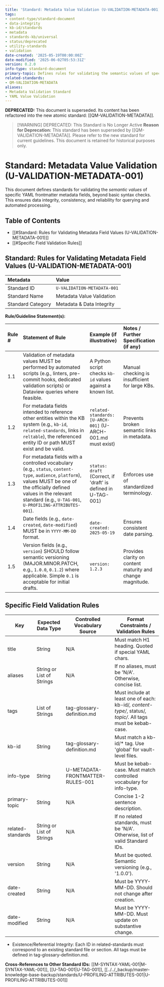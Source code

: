 ```yaml
---
title: 'Standard: Metadata Value Validation (U-VALIDATION-METADATA-001) - DEPRECATED'
tags:
- content-type/standard-document
- data-integrity
- kb-id/standards
- metadata
- standards-kb/universal
- status/deprecated
- utility-standards
- validation
date-created: '2025-05-19T00:00:00Z'
date-modified: '2025-06-02T05:53:31Z'
version: 0.2.0
info-type: standard-document
primary-topic: Defines rules for validating the semantic values of specific metadata fields
related-standards:
- QM-VALIDATION-METADATA
aliases:
- Metadata Validation Standard
- YAML Value Validation
---
```

**DEPRECATED:** This document is superseded. Its content has been refactored into the new atomic standard: [[QM-VALIDATION-METADATA]].

> [!WARNING] DEPRECATED: This Standard is No Longer Active
> **Reason for Deprecation:** This standard has been superseded by [[QM-VALIDATION-METADATA]].
> Please refer to the new standard for current guidelines. This document is retained for historical purposes only.

# Standard: Metadata Value Validation (U-VALIDATION-METADATA-001)

This document defines standards for validating the *semantic values* of specific YAML frontmatter metadata fields, beyond basic syntax checks. This ensures data integrity, consistency, and reliability for querying and automated processing.

## Table of Contents
- [[#Standard: Rules for Validating Metadata Field Values (U-VALIDATION-METADATA-001)]]
- [[#Specific Field Validation Rules]]

## Standard: Rules for Validating Metadata Field Values (U-VALIDATION-METADATA-001)

| Metadata        | Value                                 |
| :-------------- | :------------------------------------ |
| Standard ID     | `U-VALIDATION-METADATA-001`           |
| Standard Name   | Metadata Value Validation             |
| Standard Category | Metadata & Data Integrity             |

**Rule/Guideline Statement(s):**

| Rule # | Statement of Rule                                                                                                                               | Example (if illustrative)                                    | Notes / Further Specification (if any)                                       |
| :----- | :---------------------------------------------------------------------------------------------------------------------------------------------- | :----------------------------------------------------------- | :--------------------------------------------------------------------------- |
| 1.1    | Validation of metadata values MUST be performed by automated scripts (e.g., linters, pre-commit hooks, dedicated validation scripts) or Dataview queries where feasible. | A Python script checks `kb-id` values against a known list.  | Manual checking is insufficient for large KBs.                               |
| 1.2    | For metadata fields intended to reference other entities within the KB system (e.g., `kb-id`, `related-standards`, links in `reltable`), the referenced entity ID or path MUST exist and be valid. | `related-standards: [U-ARCH-001]` (U-ARCH-001.md must exist) | Prevents broken semantic links in metadata.                                  |
| 1.3    | For metadata fields with a controlled vocabulary (e.g., `status`, `content-type`, `audience`, `platform`), values MUST be one of the officially defined values in the relevant standard (e.g., `U-TAG-001`, `U-PROFILING-ATTRIBUTES-001`). | `status: draft` (Correct, if 'draft' is defined in U-TAG-001) | Enforces use of standardized terminology.                                    |
| 1.4    | Date fields (e.g., `date-created`, `date-modified`) MUST be in `YYYY-MM-DD` format.                                                              | `date-created: 2025-05-19`                                   | Ensures consistent date parsing.                                             |
| 1.5    | Version fields (e.g., `version`) SHOULD follow semantic versioning (MAJOR.MINOR.PATCH, e.g., `1.0.0`, `0.1.2`) where applicable. Simple `0.1` is acceptable for initial drafts. | `version: 1.2.3`                                             | Provides clarity on content maturity and change magnitude.                   |

## Specific Field Validation Rules

| Key                | Expected Data Type         | Controlled Vocabulary Source                | Format Constraints / Validation Rules                                                                                 |
|--------------------|--------------------------|---------------------------------------------|----------------------------------------------------------------------------------------------------------------------|
| title              | String                   | N/A                                        | Must match H1 heading. Quoted if special YAML chars.                                                                |
| aliases            | String or List of Strings| N/A                                        | If no aliases, must be 'N/A'. Otherwise, concise list.                                                              |
| tags               | List of Strings          | tag-glossary-definition.md                  | Must include at least one of each: kb-id/*, content-type/*, status/*, topic/*. All tags must be kebab-case.          |
| kb-id              | String                   | tag-glossary-definition.md                  | Must match a kb-id/* tag. Use 'global' for vault-level files.                                                       |
| info-type          | String                   | U-METADATA-FRONTMATTER-RULES-001           | Must be kebab-case. Must match controlled vocabulary for info-type.                                                  |
| primary-topic      | String                   | N/A                                        | Concise 1-2 sentence description.                                                                                    |
| related-standards  | String or List of Strings| N/A                                        | If no related standards, must be 'N/A'. Otherwise, list of valid Standard IDs.                                       |
| version            | String                   | N/A                                        | Must be quoted. Semantic versioning (e.g., '1.0.0').                                                                |
| date-created       | String                   | N/A                                        | Must be YYYY-MM-DD. Should not change after creation.                                                                |
| date-modified      | String                   | N/A                                        | Must be YYYY-MM-DD. Must update on substantive change.                                                               |

- Existence/Referential Integrity: Each ID in related-standards must correspond to an existing standard file or section. All tags must be defined in tag-glossary-definition.md.

**Cross-References to Other Standard IDs:** [[M-SYNTAX-YAML-001|M-SYNTAX-YAML-001]], [[U-TAG-001|U-TAG-001]], [[../../_backup/master-knowledge-base-backup/standards/U-PROFILING-ATTRIBUTES-001|U-PROFILING-ATTRIBUTES-001]] 